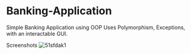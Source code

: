 # Banking-Application
Simple Banking Application using OOP
Uses Polymorphism, Exceptions, with an interactable GUI.

Screenshots
![51sfdak1](https://user-images.githubusercontent.com/107326899/179573239-14f86bd6-2600-4f19-bf36-c706b24c88f0.png)
